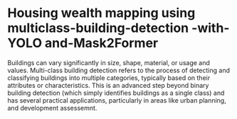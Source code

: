 # Housing wealth mapping using multiclass-building-detection -with-YOLO and-Mask2Former

Buildings can vary significantly in size, shape, material, or usage and values.
Multi-class building detection refers to the process of detecting and classifying buildings into multiple categories, typically based on their attributes or characteristics. 
This is an advanced step beyond binary building detection (which simply identifies buildings as a single class) and has several practical applications, particularly in areas like urban planning, and development assessemnt.
